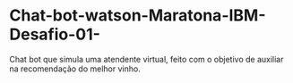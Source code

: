 # Chat-bot-watson-Maratona-IBM-Desafio-01-
Chat bot que simula uma atendente virtual, feito com o objetivo de auxiliar na recomendação do melhor vinho.
